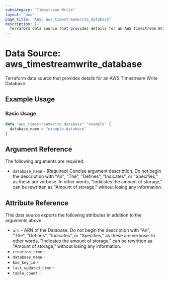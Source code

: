 ```yaml
---
subcategory: "Timestream Write"
layout: "aws"
page_title: "AWS: aws_timestreamwrite_database"
description: |-
  Terraform data source that provides details for an AWS Timestream Write Database.
---
```

<!---
TIP: A few guiding principles for writing documentation:
1. Use simple language while avoiding jargon and figures of speech.
2. Focus on brevity and clarity to keep a reader's attention.
3. Use active voice and present tense whenever you can.
4. Document your feature as it exists now; do not mention the future or past if you can help it.
5. Use accessible and inclusive language.
--->

# Data Source: aws_timestreamwrite_database

Terraform data source that provides details for an AWS Timestream Write Database.

## Example Usage

### Basic Usage

```terraform
data "aws_timestreamwrite_database" "example" {
  database_name = "example-database"
}
```

## Argument Reference

The following arguments are required:

* `database_name` - (Required) Concise argument description. Do not begin the description with "An", "The", "Defines", "Indicates", or "Specifies," as these are verbose. In other words, "Indicates the amount of storage," can be rewritten as "Amount of storage," without losing any information.

## Attribute Reference

This data source exports the following attributes in addition to the arguments above:

* `arn` - ARN of the Database. Do not begin the description with "An", "The", "Defines", "Indicates", or "Specifies," as these are verbose. In other words, "Indicates the amount of storage," can be rewritten as "Amount of storage," without losing any information.
* `creation_time` - 
* `database_name` - 
* `kms_key_id` - 
* `last_updated_time` - 
* `table_count` - 
